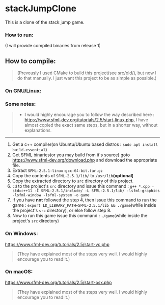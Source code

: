 # stackJumpClone
This is a clone of the stack jump game.

### How to run:
(I will provide compiled binaries from release 1)

## How to compile:

> (Prevously I used CMake to build this project(see src/old/), but now I do that manually. I just want this project to be as simple as possible.)

### On GNU/Linux:

### Some notes:
> - I would highly encourage you to follow the way described here : https://www.sfml-dev.org/tutorials/2.5/start-linux.php, I have almost copied the exact same steps, but in a shorter way, without explanations.
---

1. Get a c++ compiler(on Ubuntu/Ubuntu based distros : `sudo apt install build-essential`)
2. Get SFML binaries(or you may build from it's source) goto https://www.sfml-dev.org/download.php and download the appropriate file.
3. Extract `SFML-2.5.1-linux-gcc-64-bit.tar.gz`
4. Copy the contents of `SFML-2.5.1/lib/` to `/usr/lib`**(optional)**
5. Copy the extracted directory to `src` directory of this project.
6. `cd` to the project's `src` directory and issue this command : `g++ *.cpp -std=c++11 -I SFML-2.5.1/include/ -L SFML-2.5.1/lib/ -lsfml-graphics -lsfml-window -lsfml-system -o game`
7. If you have **not** followed the step 4, then issue this command to run the game : `export LD_LIBRARY_PATH=SFML-2.5.1/lib && ./game`(while inside the project's `src` directory), or else follow step 8.
8. Now to run this game issue this command : `./game`(while inside the project's `src` directory)


### On Windows:
https://www.sfml-dev.org/tutorials/2.5/start-vc.php<br>
> (They have explained most of the steps very well. I would highly encourage you to read it.)

### On macOS:
https://www.sfml-dev.org/tutorials/2.5/start-osx.php
> (They have explained most of the steps very well. I would highly encourage you to read it.)
